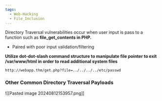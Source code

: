 ```yaml
---
tags:
  - Web-Hacking
  - File_Inclusion
---
```

Directory Traversal vulnerabilities occur when user input is pass to a function such as **file_get_contents in PHP.**
- Paired with poor input validation/filtering

**Utilize dot-dot-slash command structure to manipulate file pointer to exit /var/www/html in order to read additional system files**

```
http://webapp.thm/get.php?file=../../../../etc/passwd
```

### Other Common Directory Traversal Payloads
![[Pasted image 20240812153957.png]]